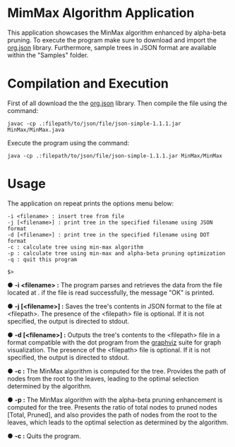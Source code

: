 # MimMax Algorithm Application
This application showcases the MinMax algorithm enhanced by alpha-beta pruning. To execute the program make sure to download and import the [org.json](https://repo1.maven.org/maven2/org/json/json/20230227/json-20230227.jar) library. Furthermore, sample trees in JSON format are available within the "Samples" folder.

# Compilation and Execution
First of all download the the [org.json](https://repo1.maven.org/maven2/org/json/json/20230227/json-20230227.jar) library. Then
compile the file using the command:
```
javac -cp .:filepath/to/json/file/json-simple-1.1.1.jar MinMax/MinMax.java 
```
Execute the program using the command:
```
java -cp .:filepath/to/json/file/json-simple-1.1.1.jar MinMax/MinMax
```
# Usage
The application on repeat prints the options menu below:
```
-i <filename> : insert tree from file
-j [<filename>] : print tree in the specified filename using JSON format
-d [<filename>] : print tree in the specified filename using DOT format
-c : calculate tree using min-max algorithm
-p : calculate tree using min-max and alpha-beta pruning optimization
-q : quit this program

$>
```
● **-i \<filename> :** The program parses and retrieves the data from the file located at <filepath>. if
the file is read successfully, the message "OK" is printed.

● **-j \[\<filename>\] :** Saves the tree's contents in JSON format to the file at \<filepath>. The presence of the \<filepath> file is optional. If it is not specified, the output is directed to stdout. 

● **-d \[\<filename>\] :** Outputs the tree's contents to the \<filepath> file in a format compatible with the dot program from the [graphviz](https://dreampuf.github.io/GraphvizOnline/#digraph%20G%20%7B%0A%0A%20%20subgraph%20cluster_0%20%7B%0A%20%20%20%20style%3Dfilled%3B%0A%20%20%20%20color%3Dlightgrey%3B%0A%20%20%20%20node%20%5Bstyle%3Dfilled%2Ccolor%3Dwhite%5D%3B%0A%20%20%20%20a0%20-%3E%20a1%20-%3E%20a2%20-%3E%20a3%3B%0A%20%20%20%20label%20%3D%20%22process%20%231%22%3B%0A%20%20%7D%0A%0A%20%20subgraph%20cluster_1%20%7B%0A%20%20%20%20node%20%5Bstyle%3Dfilled%5D%3B%0A%20%20%20%20b0%20-%3E%20b1%20-%3E%20b2%20-%3E%20b3%3B%0A%20%20%20%20label%20%3D%20%22process%20%232%22%3B%0A%20%20%20%20color%3Dblue%0A%20%20%7D%0A%20%20start%20-%3E%20a0%3B%0A%20%20start%20-%3E%20b0%3B%0A%20%20a1%20-%3E%20b3%3B%0A%20%20b2%20-%3E%20a3%3B%0A%20%20a3%20-%3E%20a0%3B%0A%20%20a3%20-%3E%20end%3B%0A%20%20b3%20-%3E%20end%3B%0A%0A%20%20start%20%5Bshape%3DMdiamond%5D%3B%0A%20%20end%20%5Bshape%3DMsquare%5D%3B%0A%7D) suite for graph visualization. The presence of the \<filepath> file is optional. If it is not specified, the output is directed to stdout. 

● **-c :** The MinMax algorithm is computed for the tree. Provides the path of nodes from the root to the leaves, leading to the optimal selection determined by the algorithm.

● **-p :** The MinMax algorithm with the alpha-beta pruning enhancement is computed for the tree. Presents the ratio of total nodes to pruned nodes \[Total, Pruned\], and also provides the path of nodes from the root to the leaves, which leads to the optimal selection as determined by the algorithm.

● **-c :** Quits the program.
